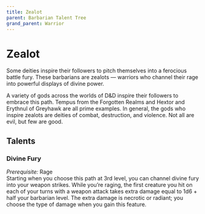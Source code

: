 ```yaml
---
title: Zealot
parent: Barbarian Talent Tree
grand_parent: Warrior
---
```


# Zealot
Some deities inspire their followers to pitch themselves into a ferocious battle fury. These barbarians are zealots — warriors who channel their rage into powerful displays of divine power.

A variety of gods across the worlds of D&D inspire their followers to embrace this path. Tempus from the Forgotten Realms and Hextor and Erythnul of Greyhawk are all prime examples. In general, the gods who inspire zealots are deities of combat, destruction, and violence. Not all are evil, but few are good.

## Talents

### Divine Fury
*Prerequisite:* Rage<br>
Starting when you choose this path at 3rd level, you can channel divine fury into your weapon strikes. While you’re raging, the first creature you hit on each of your turns with a weapon attack takes extra damage equal to 1d6 + half your barbarian level. The extra damage is necrotic or radiant; you choose the type of damage when you gain this feature.
